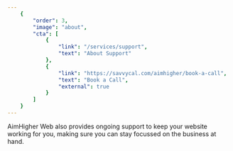 ```yaml
---
	{
		"order": 3,
		"image": "about",
		"cta": [
			{
				"link": "/services/support",
				"text": "About Support"
			},
			{
				"link": "https://savvycal.com/aimhigher/book-a-call",
				"text": "Book a Call",
				"external": true
			}
		]
	}
---
```


AimHigher Web also provides ongoing support to keep your website working for you, making sure you can stay focussed on the business at hand. 

